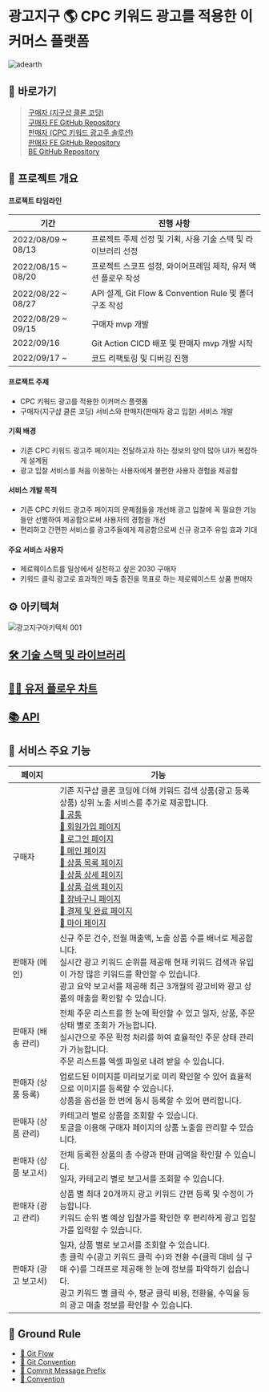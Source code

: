 # 광고지구 🌎 CPC 키워드 광고를 적용한 이커머스 플랫폼
![adearth](https://user-images.githubusercontent.com/105091138/195831143-6d111bdf-cb33-4919-a0c8-d813124c89d7.png)

## 📌 바로가기
> [구매자 (지구샵 클론 코딩)](https://adearth.shop)<br />
> [구매자 FE GitHub Repository](https://github.com/ad-earth/FE-client)<br />
> [판매자 (CPC 키워드 광고주 솔루션)](https://adearth-admin.shop)<br />
> [판매자 FE GitHub Repository](https://github.com/ad-earth/FE-admin)<br />
> [BE GitHub Repository](https://github.com/ad-earth/BE-server)<br />

## 🙌 프로젝트 개요
#### 프로젝트 타임라인
| 기간 | 진행 사항 |
|------|------|
|2022/08/09 ~ 08/13|프로젝트 주제 선정 및 기획, 사용 기술 스택 및 라이브러리 선정|
|2022/08/15 ~ 08/20|프로젝트 스코프 설정, 와이어프레임 제작, 유저 액션 플로우 작성|
|2022/08/22 ~ 08/27|API 설계, Git Flow & Convention Rule 및 폴더 구조 작성|
|2022/08/29 ~ 09/15|구매자 mvp 개발|
|2022/09/16|Git Action CICD 배포 및 판매자 mvp 개발 시작|
|2022/09/17 ~ |코드 리팩토링 및 디버깅 진행|
#### 프로젝트 주제
- CPC 키워드 광고를 적용한 이커머스 플랫폼
- 구매자(지구샵 클론 코딩) 서비스와 판매자(판매자 광고 입찰) 서비스 개발
#### 기획 배경
- 기존 CPC 키워드 광고주 페이지는 전달하고자 하는 정보의 양이 많아 UI가 복잡하게 설계됨
- 광고 입찰 서비스를 처음 이용하는 사용자에게 불편한 사용자 경험을 제공함
#### 서비스 개발 목적
- 기존 CPC 키워드 광고주 페이지의 문제점들을 개선해 광고 입찰에 꼭 필요한 기능들만 선별하여 제공함으로써 사용자의 경험을 개선
- 편리하고 간편한 서비스를 광고주들에게 제공함으로써 신규 광고주 유입 효과 기대
#### 주요 서비스 사용자
- 제로웨이스트를 일상에서 실천하고 싶은 2030 구매자
- 키워드 클릭 광고로 효과적인 매출 증진을 목표로 하는 제로웨이스트 상품 판매자

## ⚙️ 아키텍쳐
![광고지구아키텍처 001](https://user-images.githubusercontent.com/105091138/195766564-08299428-e979-49f0-97c8-7a130a7b106c.jpeg)

## [🛠 기술 스택 및 라이브러리](https://github.com/ad-earth/FE-client/wiki/Tech-Stack)

## [🧑‍🚀 유저 플로우 차트](https://github.com/ad-earth/FE-client/wiki/Flow-Chart)

## [📚 API](https://documenter.getpostman.com/view/18707207/2s7Z7ZnZDy)

## 💫 서비스 주요 기능
| 페이지 | 기능 |
|------|------|
| 구매자 | 기존 지구샵 클론 코딩에 더해 키워드 검색 상품(광고 등록 상품) 상위 노출 서비스를 추가로 제공합니다. <br /> [📄 공통](https://github.com/ad-earth/FE-client/wiki/common) <br /> [📄 회원가입 페이지](https://github.com/ad-earth/FE-client/wiki/sign-up) <br /> [📄 로그인 페이지](https://github.com/ad-earth/FE-client/wiki/log-in) <br /> [📄 메인 페이지](https://github.com/ad-earth/FE-client/wiki/main) <br /> [📄 상품 목록 페이지](https://github.com/ad-earth/FE-client/wiki/list) <br /> [📄 상품 상세 페이지](https://github.com/ad-earth/FE-client/wiki/detail) <br /> [📄 상품 검색 페이지](https://github.com/ad-earth/FE-client/wiki/search) <br /> [📄 장바구니 페이지](https://github.com/ad-earth/FE-client/wiki/cart) <br /> [📄 결제 및 완료 페이지](https://github.com/ad-earth/FE-client/wiki/pay) <br /> [📄 마이 페이지](https://github.com/ad-earth/FE-client/wiki/user)|
| 판매자 (메인) | 신규 주문 건수, 전월 매출액, 노출 상품 수를 배너로 제공합니다.<br />실시간 광고 키워드 순위를 제공해 현재 키워드 검색과 유입이 가장 많은 키워드를 확인할 수 있습니다.<br />광고 요약 보고서를 제공해 최근 3개월의 광고비와 광고 상품의 매출을 확인할 수 있습니다.|
| 판매자 (배송 관리) | 전체 주문 리스트를 한 눈에 확인할 수 있고 일자, 상품, 주문 상태 별로 조회가 가능합니다.<br />실시간으로 주문 확정 처리를 하여 효율적인 주문 상태 관리가 가능합니다.<br />주문 리스트를 엑셀 파일로 내려 받을 수 있습니다.|
| 판매자 (상품 등록) | 업로드된 이미지를 미리보기로 미리 확인할 수 있어 효율적으로 이미지를 등록할 수 있습니다.<br />상품을 옵션을 한 번에 동시 등록할 수 있어 편리합니다.|
| 판매자 (상품 관리) | 카테고리 별로 상품을 조회할 수 있습니다.<br />토글을 이용해 구매자 페이지의 상품 노출을 관리할 수 있습니다.|
| 판매자 (상품 보고서) | 전체 등록한 상품의 총 수량과 판매 금액을 확인할 수 있습니다.<br />일자, 카테고리 별로 보고서를 조회할 수 있습니다.| 
| 판매자 (광고 관리) | 상품 별 최대 20개까지 광고 키워드 간편 등록 및 수정이 가능합니다.<br />키워드 순위 별 예상 입찰가를 확인한 후 편리하게 광고 입찰가를 입력할 수 있습니다.| 
| 판매자 (광고 보고서) | 일자, 상품 별로 보고서를 조회할 수 있습니다.<br />총 클릭 수(광고 키워드 클릭 수)와 전환 수(클릭 대비 실 구매 수)를 그래프로 제공해 한 눈에 정보를 파악하기 쉽습니다.<br />광고 키워드 별 클릭 수, 평균 클릭 비용, 전환율, 수익율 등의 광고 매출 정보를 확인할 수 있습니다.|

## 📗 Ground Rule
* [📖 Git Flow](https://github.com/ad-earth/FE-client/wiki/Git-Flow)
* [📖 Git Convention](https://github.com/ad-earth/FE-client/wiki/Git-Convention)
* [📖 Commit Message Prefix](https://github.com/ad-earth/FE-client/wiki/Commit-Message-Prefix)
* [📖 Convention](https://github.com/ad-earth/FE-client/wiki/Convention)


<!-- ## 🚀 트러블슈팅 

## 🧑‍🚀 팀원 소개
| 이름 | 개인 깃허브 | 담당 |
|------|------|------|
|------|------|------|
|------|------|------|
|------|------|------|
## 기타
#### API 설계
#### 와이어프레임 및 플로우차트
#### 유저 시나리오 -->
